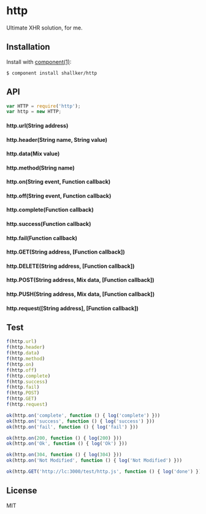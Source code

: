 
# http

  Ultimate XHR solution, for me.


## Installation

  Install with [component(1)](http://component.io):

    $ component install shallker/http


## API
```javascript
var HTTP = require('http');
var http = new HTTP;
```

#### http.url(String address)

#### http.header(String name, String value)

#### http.data(Mix value)

#### http.method(String name)

#### http.on(String event, Function callback)

#### http.off(String event, Function callback)

#### http.complete(Function callback)

#### http.success(Function callback)

#### http.fail(Function callback)

#### http.GET(String address, [Function callback])

#### http.DELETE(String address, [Function callback])

#### http.POST(String address, Mix data, [Function callback])

#### http.PUSH(String address, Mix data, [Function callback])

#### http.request([String address], [Function callback])


## Test
```javascript
f(http.url)
f(http.header)
f(http.data)
f(http.method)
f(http.on)
f(http.off)
f(http.complete)
f(http.success)
f(http.fail)
f(http.POST)
f(http.GET)
f(http.request)

ok(http.on('complete', function () { log('complete') }))
ok(http.on('success', function () { log('success') }))
ok(http.on('fail', function () { log('fail') }))

ok(http.on(200, function () { log(200) }))
ok(http.on('Ok', function () { log('Ok') }))

ok(http.on(304, function () { log(304) }))
ok(http.on('Not Modified', function () { log('Not Modified') }))

ok(http.GET('http://lc:3000/test/http.js', function () { log('done') }))
```

## License

  MIT
